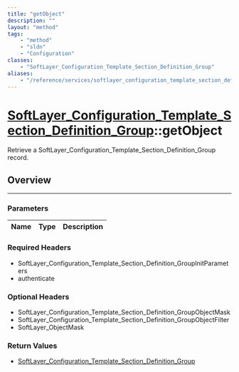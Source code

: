 ```yaml
---
title: "getObject"
description: ""
layout: "method"
tags:
    - "method"
    - "sldn"
    - "Configuration"
classes:
    - "SoftLayer_Configuration_Template_Section_Definition_Group"
aliases:
    - "/reference/services/softlayer_configuration_template_section_definition_group/getObject"
---
```

# [SoftLayer_Configuration_Template_Section_Definition_Group](/reference/services/SoftLayer_Configuration_Template_Section_Definition_Group)::getObject

Retrieve a SoftLayer_Configuration_Template_Section_Definition_Group record.


## Overview 


-----

### Parameters 
|Name | Type | Description |
| --- | --- | --- |


### Required Headers
* SoftLayer_Configuration_Template_Section_Definition_GroupInitParameters
* authenticate


### Optional Headers
* SoftLayer_Configuration_Template_Section_Definition_GroupObjectMask
* SoftLayer_Configuration_Template_Section_Definition_GroupObjectFilter
* SoftLayer_ObjectMask

### Return Values
* <a href='/reference/datatypes/SoftLayer_Configuration_Template_Section_Definition_Group'>SoftLayer_Configuration_Template_Section_Definition_Group </a>




